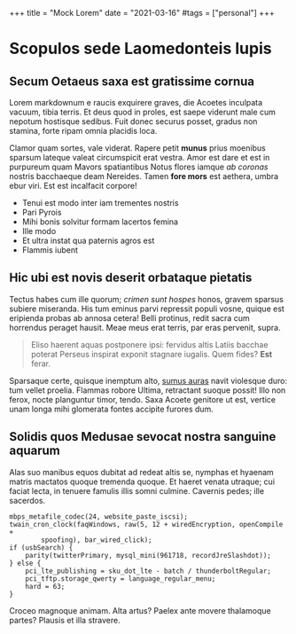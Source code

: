 +++
title = "Mock Lorem"
date = "2021-03-16"
#tags = ["personal"]
+++

# Scopulos sede Laomedonteis lupis

## Secum Oetaeus saxa est gratissime cornua

Lorem markdownum e raucis exquirere graves, die Acoetes inculpata vacuum, tibia
terris. Et deus quod in proles, est saepe viderunt male cum nepotum hostisque
sedibus. Fuit donec securus posset, gradus non stamina, forte ripam omnia
placidis loca.

Clamor quam sortes, vale viderat. Rapere petit **munus** prius moenibus sparsum
lateque valeat circumspicit erat vestra. Amor est dare et est in purpureum quam
Mavors spatiantibus Notus flores iamque *ab coronas* nostris bacchaeque deam
Nereides. Tamen **fore mors** est aethera, umbra ebur viri. Est est incalfacit
corpore!

- Tenui est modo inter iam trementes nostris
- Pari Pyrois
- Mihi bonis solvitur formam lacertos femina
- Ille modo
- Et ultra instat qua paternis agros est
- Flammis iubent

## Hic ubi est novis deserit orbataque pietatis

Tectus habes cum ille quorum; *crimen sunt hospes* honos, gravem sparsus subiere
miseranda. His tum eminus parvi repressit populi vosne, quique est eripienda
probas ab annosa cetera! Belli protinus, redit sacra cum horrendus peraget
hausit. Meae meus erat terris, par eras pervenit, supra.

> Eliso haerent aquas postponere ipsi: fervidus altis Latiis bacchae poterat
> Perseus inspirat exponit stagnare iugalis. Quem fides? **Est** ferar.

Sparsaque certe, quisque inemptum alto, [sumus auras](http://in.com/) navit
violesque duro: tum vellet proelia. Flammas robore Ultima, retractant suoque
possit! Illo non ferox, nocte planguntur timor, tendo. Saxa Acoete genitore ut
est, vertice unam longa mihi glomerata fontes accipite furores dum.

## Solidis quos Medusae sevocat nostra sanguine aquarum

Alas suo manibus equos dubitat ad redeat altis se, nymphas et hyaenam matris
mactatos quoque tremenda quoque. Et haeret venata utraque; cui faciat lecta, in
tenuere famulis illis somni culmine. Cavernis pedes; ille sacerdos.

    mbps_metafile_codec(24, website_paste_iscsi);
    twain_cron_clock(faqWindows, raw(5, 12 + wiredEncryption, openCompile +
            spoofing), bar_wired_click);
    if (usbSearch) {
        parity(twitterPrimary, mysql_mini(961718, recordJreSlashdot));
    } else {
        pci_lte_publishing = sku_dot_lte - batch / thunderboltRegular;
        pci_tftp.storage_qwerty = language_regular_menu;
        hard = 63;
    }

Croceo magnoque animam. Alta artus? Paelex ante movere thalamoque partes?
Plausis et illa stravere.

